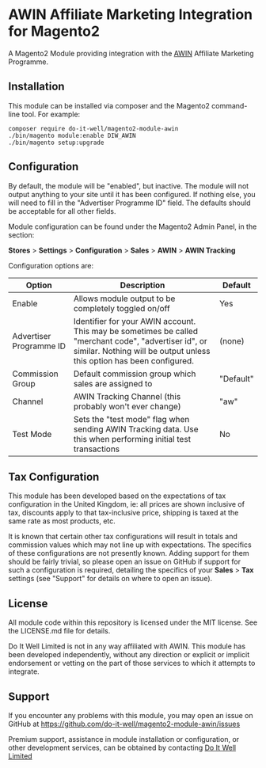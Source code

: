 # AWIN Affiliate Marketing Integration for Magento2

A Magento2 Module providing integration with the
[AWIN](https://www.awin.com/) Affiliate Marketing Programme.

## Installation

This module can be installed via composer and the Magento2 command-line tool.
For example:

    composer require do-it-well/magento2-module-awin
    ./bin/magento module:enable DIW_AWIN
    ./bin/magento setup:upgrade

## Configuration

By default, the module will be "enabled", but inactive. The module will not
output anything to your site until it has been configured. If nothing else,
you will need to fill in the "Advertiser Programme ID" field. The defaults
should be acceptable for all other fields.

Module configuration can be found under the Magento2 Admin Panel, in the
section:

**Stores** > **Settings** > **Configuration** > **Sales** > **AWIN** >
**AWIN Tracking**

Configuration options are:

| Option | Description                                       | Default |
|--------|---------------------------------------------------|---------|
| Enable | Allows module output to be completely toggled on/off | Yes |
| Advertiser Programme ID | Identifier for your AWIN account. This may be sometimes be called "merchant code", "advertiser id", or similar. Nothing will be output unless this option has been configured. | (none) |
| Commission Group | Default commission group which sales are assigned to | "Default" |
| Channel | AWIN Tracking Channel (this probably won't ever change) | "aw" |
| Test Mode | Sets the "test mode" flag when sending AWIN Tracking data. Use this when performing initial test transactions | No |

## Tax Configuration

This module has been developed based on the expectations of tax configuration in
the United Kingdom, ie: all prices are shown inclusive of tax, discounts apply
to that tax-inclusive price, shipping is taxed at the same rate as most
products, etc.

It is known that certain other tax configurations will result in totals and
commission values which may not line up with expectations. The specifics of
these configurations are not presently known. Adding support for them should be
fairly trivial, so please open an issue on GitHub if support for such a
configuration is required, detailing the specifics of your **Sales** > **Tax**
settings (see "Support" for details on where to open an issue).

## License

All module code within this repository is licensed under the MIT license. See
the LICENSE.md file for details.

Do It Well Limited is not in any way affiliated with AWIN. This module has been
developed independently, without any direction or explicit or implicit
endorsement or vetting on the part of those services to which it attempts to
integrate.

## Support

If you encounter any problems with this module, you may open an issue on GitHub
at https://github.com/do-it-well/magento2-module-awin/issues

Premium support, assistance in module installation or configuration, or other
development services, can be obtained by contacting
[Do It Well Limited](https://do-it-well.co.uk/)
